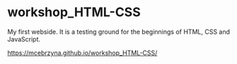 # workshop_HTML-CSS

My first webside. It is a testing ground for the beginnings of HTML, CSS and JavaScript.

https://mcebrzyna.github.io/workshop_HTML-CSS/
